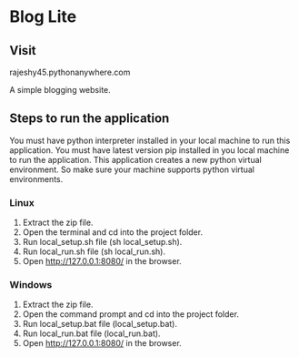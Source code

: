 # Blog Lite

## Visit
rajeshy45.pythonanywhere.com

A simple blogging website.

## Steps to run the application

You must have python interpreter installed in your local machine to run this application.
You must have latest version pip installed in you local machine to run the application.
This application creates a new python virtual environment. So make sure your machine supports python virtual environments.

### Linux

1. Extract the zip file.
2. Open the terminal and cd into the project folder.
3. Run local_setup.sh file (sh local_setup.sh).
4. Run local_run.sh file (sh local_run.sh).
5. Open http://127.0.0.1:8080/ in the browser.

### Windows

1. Extract the zip file.
2. Open the command prompt and cd into the project folder.
3. Run local_setup.bat file (local_setup.bat).
4. Run local_run.bat file (local_run.bat).
5. Open http://127.0.0.1:8080/ in the browser.

